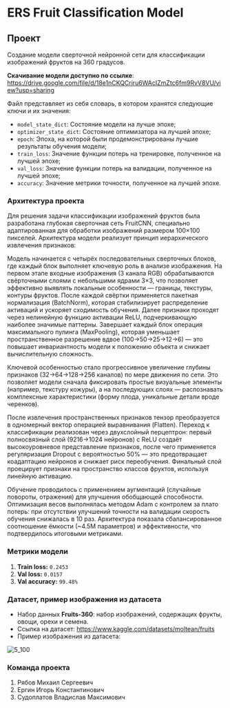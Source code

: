 # ERS Fruit Classification Model
## Проект
Создание модели сверточной нейронной сети для классификации изображений фруктов на 360 градусов.

**Скачивание модели доступно по ссылке**: https://drive.google.com/file/d/18e1nCKQCriru6WAcIZmZtc6fm9RvV8VU/view?usp=sharing

Файл представляет из себя словарь, в котором хранятся следующие ключи и их значения:
- `model_state_dict`: Состояние модели на лучше эпохе;
- `optimizer_state_dict`: Состояние оптимизатора на лучшей эпохе;
- `epoch`: Эпоха, на которой были продемонстрированы лучшие результаты обучения модели;
- `train_loss`: Значение функции потерь на тренировке, полученное на лучшей эпохе;
- `val_loss`: Значение функции потерь на валидации, полученное на лучшей эпохе;
- `accuracy`: Значение метрики точности, полученное на лучшей эпохе.

### Архитектура проекта

Для решения задачи классификации изображений фруктов была разработана глубокая сверточная сеть FruitCNN, специально адаптированная для обработки изображений размером 100×100 пикселей. Архитектура модели реализует принцип иерархического извлечения признаков:

Модель начинается с четырёх последовательных сверточных блоков, где каждый блок выполняет ключевую роль в анализе изображения. На первом этапе входные изображения (3 канала RGB) обрабатываются свёрточными слоями с небольшими ядрами 3×3, что позволяет эффективно выявлять локальные особенности — границы, текстуры, контуры фруктов. После каждой свёртки применяется пакетная нормализация (BatchNorm), которая стабилизирует распределение активаций и ускоряет сходимость обучения. Далее признаки проходят через нелинейную функцию активации ReLU, подчеркивающую наиболее значимые паттерны. Завершает каждый блок операция максимального пулинга (MaxPooling), которая уменьшает пространственное разрешение вдвое (100→50→25→12→6) — это повышает инвариантность модели к положению объекта и снижает вычислительную сложность.

Ключевой особенностью стало прогрессивное увеличение глубины признаков (32→64→128→256 каналов) по мере движения по сети. Это позволяет модели сначала фиксировать простые визуальные элементы (например, текстуру кожуры), а на последующих слоях — распознавать комплексные характеристики (форму плода, уникальные детали вроде черенков).

После извлечения пространственных признаков тензор преобразуется в одномерный вектор операцией выравнивания (Flatten). Переход к классификации реализован через двухслойный перцептрон: первый полносвязный слой (9216→1024 нейронов) с ReLU создаёт высокоуровневое представление признаков, после чего применяется регуляризация Dropout с вероятностью 50% — это предотвращает коадаптацию нейронов и снижает риск переобучения. Финальный слой проецирует признаки на пространство классов фруктов, используя линейную активацию.

Обучение проводилось с применением аугментаций (случайные повороты, отражения) для улучшения обобщающей способности. Оптимизация весов выполнялась методом Adam с контролем за плато потерь: при отсутствии улучшений точности на валидации скорость обучения снижалась в 10 раз. Архитектура показала сбалансированное соотношение ёмкости (~4.5M параметров) и эффективности, что подтвердилось итоговыми метриками.

### Метрики модели
1) **Train loss:** `0.2453`
2) **Val loss:** `0.0157`
3) **Val accuracy:** `99.48%`

### Датасет, пример изображения из датасета
- Набор данных **Fruits-360**: набор изображений, содержащих фрукты, овощи, орехи и семена.
- Ссылка на датасет: https://www.kaggle.com/datasets/moltean/fruits
- Пример изображения из датасета:

![5_100](https://github.com/user-attachments/assets/73445360-75b2-4d2a-b71e-48f3272e96f9)

### Команда проекта
1) Рябов Михаил Сергеевич
2) Ергин Игорь Константинович
3) Судоплатов Владислав Максимович

